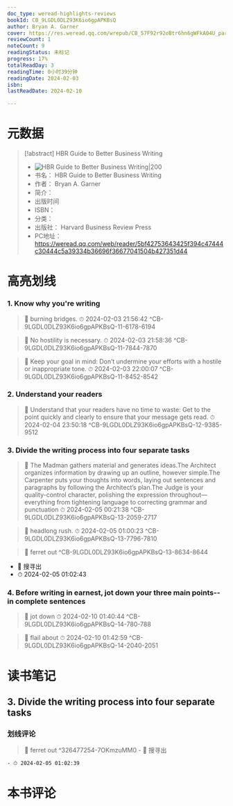 ```yaml
---
doc_type: weread-highlights-reviews
bookId: CB_9LGDL0DLZ93K6io6gpAPKBsQ
author: Bryan A. Garner
cover: https://res.weread.qq.com/wrepub/CB_57F92r92oBtr6hn6gWFkA04U_parsecover
reviewCount: 1
noteCount: 9
readingStatus: 未标记
progress: 17%
totalReadDay: 3
readingTime: 0小时39分钟
readingDate: 2024-02-03
isbn: 
lastReadDate: 2024-02-10

---
```

# 元数据
> [!abstract] HBR Guide to Better Business Writing
> - ![ HBR Guide to Better Business Writing|200](https://res.weread.qq.com/wrepub/CB_57F92r92oBtr6hn6gWFkA04U_parsecover)
> - 书名： HBR Guide to Better Business Writing
> - 作者： Bryan A. Garner
> - 简介： 
> - 出版时间 
> - ISBN： 
> - 分类： 
> - 出版社： Harvard Business Review Press
> - PC地址：https://weread.qq.com/web/reader/5bf42753643425f394c47444c30444c5a39334b36696f36677041504b427351d44

# 高亮划线

### 1. Know why you're writing

> 📌 burning bridges. 
> ⏱ 2024-02-03 21:56:42 ^CB-9LGDL0DLZ93K6io6gpAPKBsQ-11-6178-6194

> 📌 No hostility is necessary. 
> ⏱ 2024-02-03 21:58:36 ^CB-9LGDL0DLZ93K6io6gpAPKBsQ-11-7844-7870

> 📌 Keep your goal in mind: Don’t undermine your efforts with a hostile or inappropriate tone. 
> ⏱ 2024-02-03 22:00:07 ^CB-9LGDL0DLZ93K6io6gpAPKBsQ-11-8452-8542

### 2. Understand your readers

> 📌 Understand that your readers have no time to waste: Get to the point quickly and clearly to ensure that your message gets read. 
> ⏱ 2024-02-04 23:50:18 ^CB-9LGDL0DLZ93K6io6gpAPKBsQ-12-9385-9512

### 3. Divide the writing process into four separate tasks

> 📌 The Madman gathers material and generates ideas.The Architect organizes information by drawing up an outline, however simple.The Carpenter puts your thoughts into words, laying out sentences and paragraphs by following the Architect’s plan.The Judge is your quality-control character, polishing the expression throughout—everything from tightening language to correcting grammar and punctuation 
> ⏱ 2024-02-05 00:21:38 ^CB-9LGDL0DLZ93K6io6gpAPKBsQ-13-2059-2717

> 📌 headlong rush. 
> ⏱ 2024-02-05 01:00:23 ^CB-9LGDL0DLZ93K6io6gpAPKBsQ-13-7796-7810

> 📌  ferret out ^CB-9LGDL0DLZ93K6io6gpAPKBsQ-13-8634-8644
- 💭 搜寻出
 - ⏱ 2024-02-05 01:02:43 

### 4. Before writing in earnest, jot down your three main points--in complete sentences

> 📌 jot down 
> ⏱ 2024-02-10 01:40:44 ^CB-9LGDL0DLZ93K6io6gpAPKBsQ-14-780-788

> 📌 flail about 
> ⏱ 2024-02-10 01:42:59 ^CB-9LGDL0DLZ93K6io6gpAPKBsQ-14-2040-2051

# 读书笔记

## 3. Divide the writing process into four separate tasks

### 划线评论
> 📌 ferret out  ^326477254-7OKmzuMM0
    - 💭 搜寻出

    - ⏱ 2024-02-05 01:02:39
   
# 本书评论
